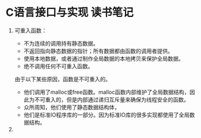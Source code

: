 # C语言接口与实现 读书笔记
1. 可重入函数：
	- 不为连续的调用持有静态数据。
	- 不返回指向静态数据的指针；所有数据都由函数的调用者提供。
	- 使用本地数据，或者通过制作全局数据的本地拷贝来保护全局数据。
	- 绝不调用任何不可重入函数。

	由于以下某些原因，函数是不可重入的。
	- 他们调用了malloc或free函数。malloc函数内部维护了全局数据结构，因此为不可重入的，但是内部通过递归互斥量来确保为线程安全的函数。
	- 众所周知，他们使用了静态数据结构体，
	- 他们是标准IO程序库的一部分。因为标准IO库的很多实现都使用了全局数据结构。
2. 






















































                                                                                                                                                                                                                                                                                                                                                                                                                                                                                                                                                                                                                                                                                                                                                                                                                                                                                                                                                                                                                                                                                                                                                                                                                                                                                                                                                                                                                                                                                                                                                                                                                                                                                                                                                                                                                                                                                                                                                                                                                                                                      